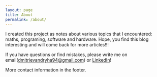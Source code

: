 ```yaml
---
layout: page
title: About
permalink: /about/
---
```


I created this project as notes about various topics that I encountered: maths, programing, software and hardware.
Hope, you find this blog interesting and will come back for more articles!!!

If you have questions or find mistakes, please write me on email(dmitrievandryha94@gmail.com) or [LinkedIn](https://www.linkedin.com/in/андрей-дмитриев-aa9411190)!

More contact information in the footer.